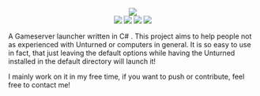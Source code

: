 <p align=center><img src="https://s14.postimg.org/x2qqyft69/banner.png"><br>
<img src="https://img.shields.io/travis/casKd-dev/USL/release.svg?style=for-the-badge"> <img src="https://img.shields.io/badge/License-MIT-yellow.svg?style=for-the-badge"> <img src="https://img.shields.io/github/downloads/casKd-dev/USL/total.svg?style=for-the-badge"> <img src="https://img.shields.io/github/languages/top/casKd-dev/USL.svg?style=for-the-badge"> </p>
  
A Gameserver launcher written in C# . 
This project aims to help people not as experienced with Unturned or computers in general.
It is so easy to use in fact, that just leaving the default options while having the Unturned installed in the default directory will launch it!

I mainly work on it in my free time, if you want to push or contribute, feel free to contact me!
